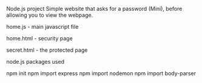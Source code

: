 Node.js project
Simple website that asks for a password (Mini), before allowing you to view the webpage.

home.js - main javascript file

home.html - security page

secret.html - the protected page

node.js packages used

  npm init
  npm import express
  npm import nodemon
  npm import body-parser
